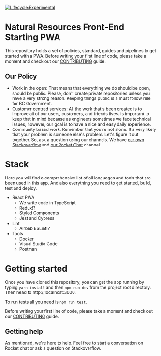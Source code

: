 [![Lifecycle:Experimental](https://img.shields.io/badge/Lifecycle-Experimental-339999)](https://github.com/bcgov/nr-frontend-starting-app)

# Natural Resources Front-End Starting PWA

This repository holds a set of policies, standard, guides and pipelines to get
started with a PWA. Before writing your first line of code, please take a
moment and check out our [CONTRIBUTING](CONTRIBUTING.md) guide.

## Our Policy

- Work in the open: That means that everything we do should be open, should be
public. Please, don't create private repositories unless you have a very strong
reason. Keeping things public is a must follow rule for BC Government.
- Customer centred services: All the work that's been created is to improve all
of our users, customers, and friends lives. Is important to keep that in mind
because as engineers sometimes we face technical issues, however, our goal is
to have a nice and easy daily experience.
- Community based work: Remember that you're not alone. It's very likely that
your problem is someone else's problem. Let's figure it out together. So, ask
a question using our channels. We have [our own Stackoverflow](https://stackoverflow.developer.gov.bc.ca/)
and [our Rocket Chat](https://chat.developer.gov.bc.ca/) channel.

# Stack

Here you will find a comprehensive list of all languages and tools that are
been used in this app. And also everything you need to get started, build,
test and deploy.

- React PWA
  - We write code in TypeScript
  - Redux!?
  - Styled Components
  - Jest and Cypress
- Lint
  - Airbnb ESLint!?
- Tools
  - Docker
  - Visual Studio Code
  - Postman

# Getting started

Once you have cloned this repository, you can get the app running by typing
`yarn install` and then `npm run dev` from the project root directory. Then
head to http://localhost:3000.

To run tests all you need is `npm run test`.

Before writing your first line of code, please take a moment and check out
our [CONTRIBUTING](CONTRIBUTING.md) guide.

## Getting help

As mentioned, we're here to help. Feel free to start a conversation
on Rocket chat or ask a question on Stackoverflow.
